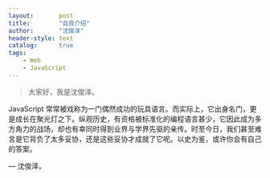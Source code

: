 ```yaml
---
layout:       post
title:        "自我介绍"
author:       "沈俊泽"
header-style: text
catalog:      true
tags:
    - Web
    - JavaScript
---
```


> 大家好，我是沈俊泽。

JavaScript 常常被戏称为一门偶然成功的玩具语言。而实际上，它出身名门，更是成长在聚光灯之下。纵观历史，有资格被标准化的编程语言甚少，它因此成为多方角力的战场，却也有幸同时得到业界与学界先驱的亲传。时至今日，我们甚至难言是它背负了太多妥协，还是这些妥协才成就了它呢。以史为鉴，或许你会有自己的答案。

— 沈俊泽。
